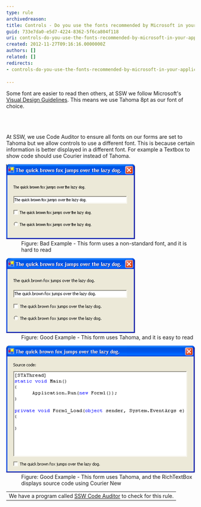 ```yaml
---
type: rule
archivedreason: 
title: Controls - Do you use the fonts recommended by Microsoft in your application? (Windows Forms Only)
guid: 733e7da0-e5d7-4224-8362-5f6ca804f118
uri: controls-do-you-use-the-fonts-recommended-by-microsoft-in-your-application-windows-forms-only
created: 2012-11-27T09:16:16.0000000Z
authors: []
related: []
redirects:
- controls-do-you-use-the-fonts-recommended-by-microsoft-in-your-application-(windows-forms-only)

---
```



<p>Some font are easier to read then others, at SSW we follow Microsoft's <a href="http://www.ssw.com.au/ssw/Redirect/Microsoft/MSDNInterfaceText.htm">Visual Design Guidelines</a>. This means we use Tahoma 8pt as our font of choice.</p>
<br><excerpt class='endintro'></excerpt><br>
​<div>At SSW, we use Code Auditor to ensure all fonts on our forms are set to Tahoma but we allow controls to use a different font. This is because certain information is better displayed in a different font. For example a Textbox to show code should use Courier instead of Tahoma.</div>
<dl class="badImage"><dt><img alt="Form with Arial Narrow Font" src="../../assets/FontBadArialNarrow.gif" /></dt>
<dd>Figure: Bad Example - This form uses a non-standard font, and it is hard to read</dd></dl>
<dl class="goodImage"><dt><img alt="Form with Tahoma Font" src="../../assets/FontGoodTahoma.gif" /></dt>
<dd>Figure: Good Example - This form uses Tahoma, and it is easy to read</dd></dl>
<dl class="goodImage"><dt><img alt="Form with Tahoma Font, and a RichTextBox with Courier New Font" src="../../assets/FontCourierNew.gif" /></dt>
<dd>Figure: Good Example - This form uses Tahoma, and the RichTextBox displays source code using Courier New</dd></dl>
<table class="clsSSWProductTable" cellspacing="2" summary="Code Auditor" cellpadding="2"><tbody><tr><td>We have a program called <a href="http://www.ssw.com.au/ssw/CodeAuditor/Rules.aspx#VBFont">SSW Code Auditor</a> to check for this rule.</td></tr></tbody></table>



